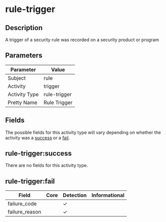 rule-trigger
============

Description
-----------
A trigger of a security rule was recorded on a security product or program

Parameters
----------
| Parameter     | Value        |
| ------------- | ------------ |
| Subject       | rule         |
| Activity      | trigger      |
| Activity Type | rule-trigger |
| Pretty Name   | Rule Trigger |


Fields
------

The possible fields for this activity type will vary depending on whether the activity was a [success](#rule-triggersuccess) or a [fail](#rule-triggerfail).


rule-trigger:success
--------------------

There are no fields for this activity type.


rule-trigger:fail
-----------------

| Field          | Core | Detection | Informational |
| -------------- | ---- | --------- | ------------- |
| failure_code   |      | &#10003;  |               |
| failure_reason |      | &#10003;  |               |